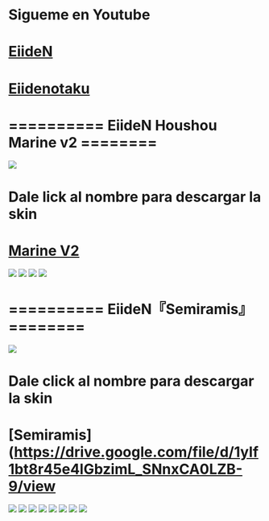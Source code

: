 # Sigueme en Youtube
# [EiideN](https://youtube.com/c/EiideN)
# [Eiidenotaku](https://youtube.com/c/Eiidenotaku)

# ========== EiideN Houshou Marine v2 ========
![]( https://i.imgur.com/8yzrUTa.png )

 # Dale lick al nombre para descargar la skin

# [Marine V2](https://drive.google.com/file/d/1R4fXYPoXqWWECKzfl5Pct8PUcO2rUyBv/view)
![]( https://i.imgur.com/J5MVimI.png )
![]( https://i.imgur.com/gEPCAGE.png )
![]( https://i.imgur.com/1yHaNFv.png )
![]( https://i.imgur.com/arVMNHt.png )





# ========== EiideN『Semiramis』 ========
![]( https://i.imgur.com/lzFUnCx.jpg )

# Dale click al nombre para descargar la skin

# [Semiramis](https://drive.google.com/file/d/1yIf1bt8r45e4lGbzimL_SNnxCA0LZB-9/view
![]( https://i.imgur.com/6voMq2i.jpg )
![]( https://i.imgur.com/oeDN0wP.jpg )
![]( https://i.imgur.com/VwqeJgd.jpg )
![]( https://i.imgur.com/kC6aWy4.jpg )
![]( https://i.imgur.com/quxNutf.jpg )
![]( https://i.imgur.com/aURHm3k.jpg )
![]( https://i.imgur.com/yWKvCJm.jpg )
![]( https://i.imgur.com/feDw2Ru.jpg )
